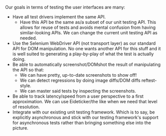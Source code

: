 Our goals in terms of testing the user interfaces are many:

* Have all test drivers implement the same API.
  * Have this API be the same as/a subset of our unit testing API.  This allows
    for reuse of tests and avoids mental confusion from having similar-looking
    APIs.  We can change the current unit testing API as needed.
* Use the Selenium WebDriver API (not transport layer) as our standard API for
   DOM manipulation.  No one wants another API for this stuff and it is well
   suited to generating a play-by-play of what the test is actually doing.
* Be able to automatically screenshot/DOMshot the result of manipulating the
   API so that:
  * We can have pretty, up-to-date screenshots to show off!
  * We can detect regressions by doing image diffs/DOM diffs reftest-style.
  * We can master said tests by inspecting the screenshots.
* Be able to track latency/speed from a user perspective to a first
   approximation.  We can use Eideticker/the like when we need that level of
   resolution.
* Integrate with our existing unit testing framework.  Which is to say, be
   explicitly asynchronous and stick with our testing framework's support for
   asynchronous tests rather than bringing something else into the picture.

